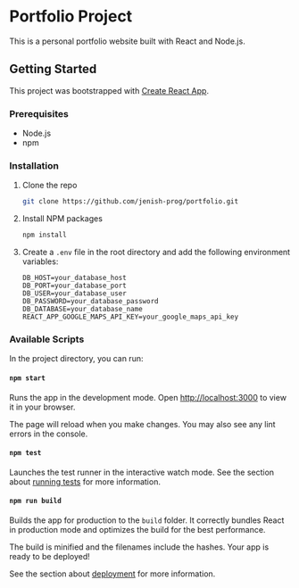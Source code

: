 # Portfolio Project

This is a personal portfolio website built with React and Node.js.

## Getting Started

This project was bootstrapped with [Create React App](https://github.com/facebook/create-react-app).

### Prerequisites

*   Node.js
*   npm

### Installation

1.  Clone the repo
    ```sh
    git clone https://github.com/jenish-prog/portfolio.git
    ```
2.  Install NPM packages
    ```sh
    npm install
    ```
3.  Create a `.env` file in the root directory and add the following environment variables:
    ```
    DB_HOST=your_database_host
    DB_PORT=your_database_port
    DB_USER=your_database_user
    DB_PASSWORD=your_database_password
    DB_DATABASE=your_database_name
    REACT_APP_GOOGLE_MAPS_API_KEY=your_google_maps_api_key
    ```

### Available Scripts

In the project directory, you can run:

#### `npm start`

Runs the app in the development mode.
Open [http://localhost:3000](http://localhost:3000) to view it in your browser.

The page will reload when you make changes.
You may also see any lint errors in the console.

#### `npm test`

Launches the test runner in the interactive watch mode.
See the section about [running tests](https://facebook.github.io/create-react-app/docs/running-tests) for more information.

#### `npm run build`

Builds the app for production to the `build` folder.
It correctly bundles React in production mode and optimizes the build for the best performance.

The build is minified and the filenames include the hashes.
Your app is ready to be deployed!

See the section about [deployment](https://facebook.github.io/create-react-app/docs/deployment) for more information.
